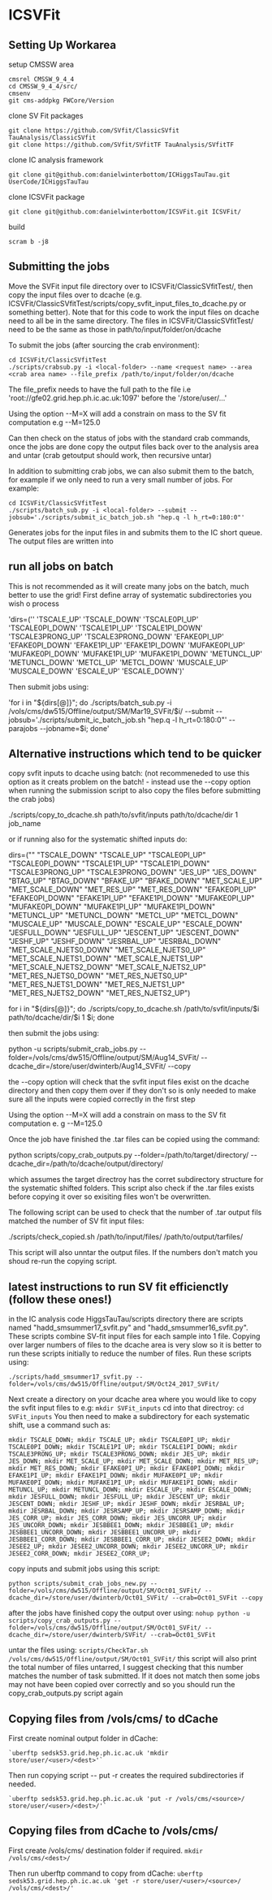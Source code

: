 # ICSVFit

## Setting Up Workarea
setup CMSSW area
```
cmsrel CMSSW_9_4_4
cd CMSSW_9_4_4/src/
cmsenv
git cms-addpkg FWCore/Version
```
clone SV Fit packages
```
git clone https://github.com/SVfit/ClassicSVfit TauAnalysis/ClassicSVfit
git clone https://github.com/SVfit/SVfitTF TauAnalysis/SVfitTF
```
clone IC analysis framework
```
git clone git@github.com:danielwinterbottom/ICHiggsTauTau.git UserCode/ICHiggsTauTau
```

clone ICSVFit package
```
git clone git@github.com:danielwinterbottom/ICSVFit.git ICSVFit/
```


build 
```
scram b -j8
```

## Submitting the jobs

Move the SVFit input file directory over to ICSVFit/ClassicSVfitTest/<local-folder>, then copy the input files over to dcache (e.g. ICSVFit/ClassicSVfitTest/scripts/copy_svfit_input_files_to_dcache.py or something better). Note that for this code to work the input files on dcache need to all be in the same directory. The files in ICSVFit/ClassicSVfitTest/<local-folder> need to be the same as those in path/to/input/folder/on/dcache

To submit the jobs (after sourcing the crab environment):
```
cd ICSVFit/ClassicSVfitTest
./scripts/crabsub.py -i <local-folder> --name <request name> --area <crab area name> --file_prefix /path/to/input/folder/on/dcache
```
The file_prefix needs to have the full path to the file i.e 'root://gfe02.grid.hep.ph.ic.ac.uk:1097' before the '/store/user/...'

Using the option --M=X will add a constrain on mass to the SV fit computation e.g --M=125.0

Can then check on the status of jobs with the standard crab commands, once the jobs are done copy the output files back over to the analysis area and untar (crab getoutput should work, then recursive untar) 

In addition to submitting crab jobs, we can also submit them to the batch, for example if we only need to run a very small number of jobs. For example:
```
cd ICSVFit/ClassicSVfitTest
./scripts/batch_sub.py -i <local-folder> --submit --jobsub='./scripts/submit_ic_batch_job.sh "hep.q -l h_rt=0:180:0"'
```
Generates jobs for the input files in <local-folder> and submits them to the IC short queue. The output files are written into <local-folder>

## run all jobs on batch

This is not recommended as it will create many jobs on the batch, much better to use the grid!
First define array of systematic subdirectories you wish o process

  'dirs=('' 'TSCALE_UP' 'TSCALE_DOWN' 'TSCALE0PI_UP' 'TSCALE0PI_DOWN' 'TSCALE1PI_UP' 'TSCALE1PI_DOWN' 'TSCALE3PRONG_UP' 'TSCALE3PRONG_DOWN' 'EFAKE0PI_UP' 'EFAKE0PI_DOWN' 'EFAKE1PI_UP' 'EFAKE1PI_DOWN' 'MUFAKE0PI_UP' 'MUFAKE0PI_DOWN' 'MUFAKE1PI_UP' 'MUFAKE1PI_DOWN' 'METUNCL_UP' 'METUNCL_DOWN' 'METCL_UP' 'METCL_DOWN' 'MUSCALE_UP' 'MUSCALE_DOWN' 'ESCALE_UP' 'ESCALE_DOWN')'

Then submit jobs using:

  'for i in "${dirs[@]}"; do ./scripts/batch_sub.py -i /vols/cms/dw515/Offline/output/SM/Mar19_SVFit/$i/ --submit --jobsub='./scripts/submit_ic_batch_job.sh "hep.q -l h_rt=0:180:0"' --parajobs --jobname=$i; done'

## Alternative instructions which tend to be quicker

copy svfit inputs to dcache using batch:
(not recommeneded to use this option as it creats problem on the batch! - instead use the --copy option when running the submission script to also copy the files before submitting the crab jobs)

./scripts/copy_to_dcache.sh path/to/svfit/inputs path/to/dcache/dir 1 job_name 

or if running also for the systematic shifted inputs do:

dirs=("" "TSCALE_DOWN" "TSCALE_UP" "TSCALE0PI_UP" "TSCALE0PI_DOWN" "TSCALE1PI_UP" "TSCALE1PI_DOWN" "TSCALE3PRONG_UP" "TSCALE3PRONG_DOWN" "JES_UP" "JES_DOWN" "BTAG_UP" "BTAG_DOWN" "BFAKE_UP" "BFAKE_DOWN" "MET_SCALE_UP" "MET_SCALE_DOWN" "MET_RES_UP" "MET_RES_DOWN" "EFAKE0PI_UP" "EFAKE0PI_DOWN" "EFAKE1PI_UP" "EFAKE1PI_DOWN" "MUFAKE0PI_UP" "MUFAKE0PI_DOWN" "MUFAKE1PI_UP" "MUFAKE1PI_DOWN" "METUNCL_UP" "METUNCL_DOWN" "METCL_UP" "METCL_DOWN" "MUSCALE_UP" "MUSCALE_DOWN" "ESCALE_UP" "ESCALE_DOWN" "JESFULL_DOWN" "JESFULL_UP" "JESCENT_UP" "JESCENT_DOWN" "JESHF_UP" "JESHF_DOWN" "JESRBAL_UP" "JESRBAL_DOWN" "MET_SCALE_NJETS0_DOWN" "MET_SCALE_NJETS0_UP" "MET_SCALE_NJETS1_DOWN" "MET_SCALE_NJETS1_UP" "MET_SCALE_NJETS2_DOWN" "MET_SCALE_NJETS2_UP" "MET_RES_NJETS0_DOWN" "MET_RES_NJETS0_UP" "MET_RES_NJETS1_DOWN" "MET_RES_NJETS1_UP" "MET_RES_NJETS2_DOWN" "MET_RES_NJETS2_UP")


for i in "${dirs[@]}"; do ./scripts/copy_to_dcache.sh /path/to/svfit/inputs/$i path/to/dcache/dir/$i 1 $i; done

then submit the jobs using:

python -u scripts/submit_crab_jobs.py --folder=/vols/cms/dw515/Offline/output/SM/Aug14_SVFit/ --dcache_dir=/store/user/dwinterb/Aug14_SVFit/ --copy

the --copy option will check that the svfit input files exist on the dcache directory and then copy them over if they don't so is only needed to make sure all the inputs were copied correctly in the first step

Using the option --M=X will add a constrain on mass to the SV fit computation e.
g --M=125.0

Once the job have finished the .tar files can be copied using the command:

 python scripts/copy_crab_outputs.py --folder=/path/to/target/directory/ --dcache_dir=/path/to/dcache/output/directory/

which assumes the target directroy has the corret subdirectory structure for the systematic shifted folders. This script also check if the .tar files exists before copying it over so exisiting files won't be overwritten.

The following script can be used to check that the number of .tar output fils matched the number of SV fit input files:

./scripts/check_copied.sh /path/to/input/files/ /path/to/output/tarfiles/

This script will also unntar the output files. If the numbers don't match you shoud re-run the copying script.


## latest instructions to run SV fit efficienctly (follow these ones!)

in the IC analysis code HiggsTauTau/scripts directory there are scripts named "hadd_smsummer17_svfit.py" and "hadd_smsummer16_svfit.py". These scripts combine SV-fit input files for each sample into 1 file. Copying over larger numbers of files to the dcache area is very slow so it is better to run these scripts initially to reduce the number of files. Run these scripts using:

  `./scripts/hadd_smsummer17_svfit.py --folder=/vols/cms/dw515/Offline/output/SM/Oct24_2017_SVFit/`

Next create a directory on your dcache area where you would like to copy the svfit input files to e.g:
  `mkdir SVFit_inputs`
cd into that directroy:
  `cd SVFit_inputs`
You then need to make a subdirectory for each systematic shift, use a command such as:

  `mkdir TSCALE_DOWN; mkdir TSCALE_UP; mkdir TSCALE0PI_UP; mkdir TSCALE0PI_DOWN; mkdir TSCALE1PI_UP; mkdir TSCALE1PI_DOWN; mkdir TSCALE3PRONG_UP; mkdir TSCALE3PRONG_DOWN; mkdir JES_UP; mkdir JES_DOWN; mkdir MET_SCALE_UP; mkdir MET_SCALE_DOWN; mkdir MET_RES_UP; mkdir MET_RES_DOWN; mkdir EFAKE0PI_UP; mkdir EFAKE0PI_DOWN; mkdir EFAKE1PI_UP; mkdir EFAKE1PI_DOWN; mkdir MUFAKE0PI_UP; mkdir MUFAKE0PI_DOWN; mkdir MUFAKE1PI_UP; mkdir MUFAKE1PI_DOWN; mkdir METUNCL_UP; mkdir METUNCL_DOWN; mkdir ESCALE_UP; mkdir ESCALE_DOWN; mkdir JESFULL_DOWN; mkdir JESFULL_UP; mkdir JESCENT_UP; mkdir JESCENT_DOWN; mkdir JESHF_UP; mkdir JESHF_DOWN; mkdir JESRBAL_UP; mkdir JESRBAL_DOWN; mkdir JESRSAMP_UP; mkdir JESRSAMP_DOWN; mkdir JES_CORR_UP; mkdir JES_CORR_DOWN; mkdir JES_UNCORR_UP; mkdir JES_UNCORR_DOWN; mkdir JESBBEE1_DOWN; mkdir JESBBEE1_UP; mkdir JESBBEE1_UNCORR_DOWN; mkdir JESBBEE1_UNCORR_UP; mkdir JESBBEE1_CORR_DOWN; mkdir JESBBEE1_CORR_UP; mkdir JESEE2_DOWN; mkdir JESEE2_UP; mkdir JESEE2_UNCORR_DOWN; mkdir JESEE2_UNCORR_UP; mkdir JESEE2_CORR_DOWN; mkdir JESEE2_CORR_UP;`

copy inputs and submit jobs using this script:

  `python scripts/submit_crab_jobs_new.py --folder=/vols/cms/dw515/Offline/output/SM/Oct01_SVFit/ --dcache_dir=/store/user/dwinterb/Oct01_SVFit/ --crab=Oct01_SVFit --copy`

after the jobs have finished copy the output over using:
  `nohup python -u scripts/copy_crab_outputs.py --folder=/vols/cms/dw515/Offline/output/SM/Oct01_SVFit/ --dcache_dir=/store/user/dwinterb/SVFit/ --crab=Oct01_SVFit`

untar the files using:
  `scripts/CheckTar.sh /vols/cms/dw515/Offline/output/SM/Oct01_SVFit/`
this script will also print the total number of files untarred, I suggest checking that this number matches the number of task submitted. If it does not match then some jobs may not have been copied over correctly and so you should run the copy_crab_outputs.py script again


## Copying files from /vols/cms/ to dCache

First create nominal output folder in dCache:

    `uberftp sedsk53.grid.hep.ph.ic.ac.uk 'mkdir store/user/<user>/<dest>'`

Then run copying script -- put -r creates the required subdirectories if needed.

    `uberftp sedsk53.grid.hep.ph.ic.ac.uk 'put -r /vols/cms/<source>/ store/user/<user>/<dest>/'`

## Copying files from dCache to /vols/cms/

First create /vols/cms/ destination folder if required.
    `mkdir /vols/cms/<dest>/`

Then run uberftp command to copy from dCache:
    `uberftp sedsk53.grid.hep.ph.ic.ac.uk 'get -r store/user/<user>/<source>/ /vols/cms/<dest>/'`


